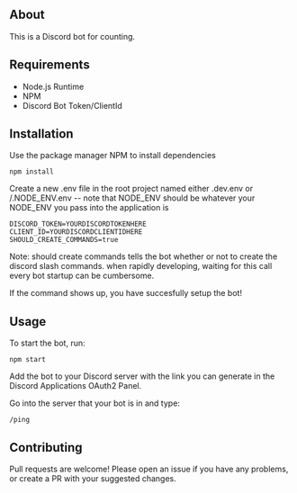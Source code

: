 ## About

This is a Discord bot for counting.

## Requirements
* Node.js Runtime
* NPM
* Discord Bot Token/ClientId

## Installation
Use the package manager NPM to install dependencies
```
npm install
```

Create a new .env file in the root project named either .dev.env or /.NODE_ENV.env -- note that NODE_ENV should be whatever your NODE_ENV you pass into the application is

```env
DISCORD_TOKEN=YOURDISCORDTOKENHERE
CLIENT_ID=YOURDISCORDCLIENTIDHERE
SHOULD_CREATE_COMMANDS=true
```
Note: should create commands tells the bot whether or not to create the discord slash commands. when rapidly developing, waiting for this call every bot startup can be cumbersome.

If the command shows up, you have succesfully setup the bot!

## Usage

To start the bot, run:

```
npm start
```

Add the bot to your Discord server with the link you can generate in the Discord Applications OAuth2 Panel.

Go into the server that your bot is in and type:

```
/ping
```


## Contributing

Pull requests are welcome! Please open an issue if you have any problems, or create a PR with your suggested changes.
